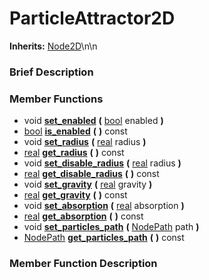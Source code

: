 #  ParticleAttractor2D  
**Inherits:** [Node2D](class_node2d)\\n\\n
###  Brief Description  


###  Member Functions 
  * void  **[set_enabled](#set_enabled)**  **(** [bool](class_bool) enabled  **)**
  * [bool](class_bool)  **[is_enabled](#is_enabled)**  **(** **)** const
  * void  **[set_radius](#set_radius)**  **(** [real](class_real) radius  **)**
  * [real](class_real)  **[get_radius](#get_radius)**  **(** **)** const
  * void  **[set_disable_radius](#set_disable_radius)**  **(** [real](class_real) radius  **)**
  * [real](class_real)  **[get_disable_radius](#get_disable_radius)**  **(** **)** const
  * void  **[set_gravity](#set_gravity)**  **(** [real](class_real) gravity  **)**
  * [real](class_real)  **[get_gravity](#get_gravity)**  **(** **)** const
  * void  **[set_absorption](#set_absorption)**  **(** [real](class_real) absorption  **)**
  * [real](class_real)  **[get_absorption](#get_absorption)**  **(** **)** const
  * void  **[set_particles_path](#set_particles_path)**  **(** [NodePath](class_nodepath) path  **)**
  * [NodePath](class_nodepath)  **[get_particles_path](#get_particles_path)**  **(** **)** const

###  Member Function Description  
